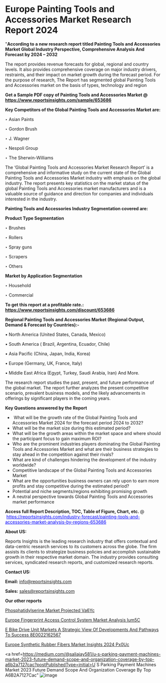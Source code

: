 # Europe Painting Tools and Accessories Market Research Report 2024

 "<strong>According to a new research report titled Painting Tools and Accessories Market Global Industry Perspective, Comprehensive Analysis And Forecast by 2024 – 2032</strong>

The report provides revenue forecasts for global, regional and country levels. It also provides comprehensive coverage on major industry drivers, restraints, and their impact on market growth during the forecast period. For the purpose of research, The Report has segmented global Painting Tools and Accessories market on the basis of types, technology and region

<strong>Get a Sample PDF copy of Painting Tools and Accessories Market </strong><strong>@<a href=https://www.reportsinsights.com/sample/653686 style=color:#0000ff;> https://www.reportsinsights.com/sample/653686</a></strong></font>

<strong>Key Competitors of the Global Painting Tools and Accessories Market are:</strong>

‣ Asian Paints

‣ Gordon Brush

‣ J. Wagner

‣ Nespoli Group

‣ The Sherwin-Williams

The ‘Global Painting Tools and Accessories Market Research Report’ is a comprehensive and informative study on the current state of the Global Painting Tools and Accessories Market industry with emphasis on the global industry. The report presents key statistics on the market status of the global Painting Tools and Accessories market manufacturers and is a valuable source of guidance and direction for companies and individuals interested in the industry.

<strong>Painting Tools and Accessories Industry Segmentation covered are:</strong>

<strong>Product Type Segmentation</strong>

‣ Brushes

‣ Rollers

‣ Spray guns

‣ Scrapers

‣ Others

<strong>Market by Application Segmentation</strong>

‣ Household

‣ Commercial

<strong>To get this report at a profitable rate.: <a href=https://www.reportsinsights.com/discount/653686 style=color:#0000ff;>https://www.reportsinsights.com/discount/653686</a></strong></font>

<strong>Regional Painting Tools and Accessories Market (Regional Output, Demand &amp; Forecast by Countries):-</strong>

• North America (United States, Canada, Mexico)

• South America ( Brazil, Argentina, Ecuador, Chile)

• Asia Pacific (China, Japan, India, Korea)

• Europe (Germany, UK, France, Italy)

• Middle East Africa (Egypt, Turkey, Saudi Arabia, Iran) And More.

The research report studies the past, present, and future performance of the global market. The report further analyzes the present competitive scenario, prevalent business models, and the likely advancements in offerings by significant players in the coming years.

<strong>Key Questions answered by the Report</strong>
<ul>
  <li> What will be the growth rate of the Global Painting Tools and Accessories Market 2024 for the forecast period 2024 to 2032?</li>
  <li>What will be the market size during this estimated period?</li>
  <li>What will be the growth areas within the market space and where should the participant focus to gain maximum ROI?</li>
  <li>Who are the prominent industries players dominating the Global Painting Tools and Accessories Market and what are their business strategies to stay ahead in the competition against their rivals?</li>
  <li>What are kind of challenges hindering the development of the industry worldwide?</li>
  <li>Competitive landscape of the Global Painting Tools and Accessories Market</li>
  <li>What are the opportunities business owners can rely upon to earn more profits and stay competitive during the estimated period?</li>
  <li>Potential and niche segments/regions exhibiting promising growth</li>
  <li>A neutral perspective towards Global Painting Tools and Accessories market performance</li>
</ul>
<strong>Access full Report Description, TOC, Table of Figure, Chart, etc. </strong>@  <a href=https://reportsinsights.com/industry-forecast/painting-tools-and-accessories-market-analysis-by-regions-653686 style=color:#0000ff;>https://reportsinsights.com/industry-forecast/painting-tools-and-accessories-market-analysis-by-regions-653686</a></font>

<strong><strong>About US</strong>:</strong>

Reports Insights is the leading research industry that offers contextual and data-centric research services to its customers across the globe. The firm assists its clients to strategize business policies and accomplish sustainable growth in their respective market domain. The industry provides consulting services, syndicated research reports, and customized research reports.

<strong>Contact US:</strong>

<p class=""""><b>Email:</b> <a href=mailto:info@reportsinsights.com>info@reportsinsights.com</a></p>
<p class=""""><b>Sales:</b> <a href=mailto:sales@reportsinsights.com>sales@reportsinsights.com</a></p>

<strong>Our other reports</strong>

<a href=https://www.linkedin.com/pulse/phosphatidylserine-market-projected-va6yc/>Phosphatidylserine Market Projected Va6Yc</a>

<a href=https://www.linkedin.com/pulse/europe-fingerprint-access-control-system-market-analysis-ium5c/>Europe Fingerprint Access Control System Market Analysis Ium5C</a>

<a href=https://medium.com/@reportinsights.ja/e-bike-drive-unit-markets-a-strategic-view-of-developments-and-pathways-to-success-8e0022162567>E Bike Drive Unit Markets A Strategic View Of Developments And Pathways To Success 8E0022162567</a>

<a href=https://www.linkedin.com/pulse/europe-synthetic-rubber-fibers-market-insights-2024-px0uc/>Europe Synthetic Rubber Fibers Market Insights 2024 Px0Uc</a>

<a href=https://medium.com/@saliajay581/u-s-parking-payment-machines-market-2023-future-demand-scope-and-organization-coverage-by-top-a6b2a7127cac?postPublishedType=initial>U S Parking Payment Machines Market 2023 Future Demand Scope And Organization Coverage By Top A6B2A7127Cac</a>"
![image](https://github.com/daminid12/RImarketresearch/assets/158430485/1c5fb382-f304-4343-aa55-2ce245f3c3b1)

